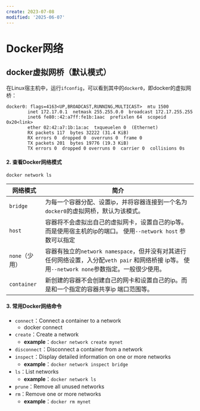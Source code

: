 ```yaml
---
create: 2023-07-08
modified: '2025-06-07'
---
```


# Docker网络

## docker虚拟网桥（默认模式）

​	在Linux宿主机中，运行`ifconfig`，可以看到其中的`docker0`，即docker的虚拟网桥：

```shell
docker0: flags=4163<UP,BROADCAST,RUNNING,MULTICAST>  mtu 1500
        inet 172.17.0.1  netmask 255.255.0.0  broadcast 172.17.255.255
        inet6 fe80::42:a7ff:fe1b:1aac  prefixlen 64  scopeid 0x20<link>
        ether 02:42:a7:1b:1a:ac  txqueuelen 0  (Ethernet)
        RX packets 117  bytes 32222 (31.4 KiB)
        RX errors 0  dropped 0  overruns 0  frame 0
        TX packets 201  bytes 19776 (19.3 KiB)
        TX errors 0  dropped 0 overruns 0  carrier 0  collisions 0s
```

#### 2. 查看Docker网络模式

```shell
docker network ls
```

| 网络模式       | 简介                                                         |
| -------------- | ------------------------------------------------------------ |
| `bridge`       | 为每一个容器分配、设置ip，并将容器连接到一个名为`docker0`的虚拟网桥，默认为该模式。 |
| `host`         | 容器将不会虚拟出自己的虚拟网卡，设置自己的ip等。而是使用宿主机的ip的端口。 使用`--network host` 参数可以指定 |
| `none`（少用） | 容器有独立的`network namespace`，但并没有对其进行任何网络设置，入分配`veth pair` 和网络桥接 ip等。 使用`--network none`参数指定。一般很少使用。 |
| `container`    | 新创建的容器不会创建自己的网卡和设置自己的ip。而是和一个指定的容器共享ip 端口范围等。 |

#### 3. 常用Docker网络命令

* `connect`：Connect a container to a network
	* docker connect 
* `create`：Create a network
	* **example**：`docker network create mynet`
* `disconnect`：Disconnect a container from a network
* `inspect`：Display detailed information on one or more networks
	* **example**：`docker network inspect bridge`
* `ls`：List networks
	* **example**：`docker network ls`
* `prune`：Remove all unused networks
* `rm`：Remove one or more networks
	* **example**：`docker rm mynet`